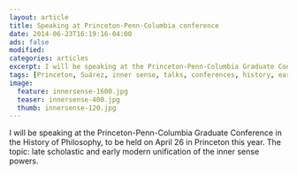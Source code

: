 ```yaml
---
layout: article
title: Speaking at Princeton-Penn-Columbia conference
date: 2014-06-23T16:19:16-04:00
ads: false
modified:
categories: articles
excerpt: I will be speaking at the Princeton-Penn-Columbia Graduate Conference in the History of Philosophy, to be held on April 26 in Princeton this year.
tags: [Princeton, Suárez, inner sense, talks, conferences, history, early modern]
image:
  feature: innersense-1600.jpg
  teaser: innersense-400.jpg
  thumb: innersense-120.jpg
---
```


I will be speaking at the Princeton-Penn-Columbia Graduate Conference in the History of Philosophy, to be held on April 26 in Princeton this year. The topic: late scholastic and early modern unification of the inner sense powers.
